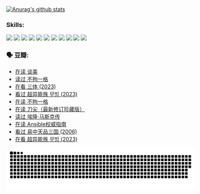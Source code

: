 
[![Anurag's github stats](https://github-readme-stats.vercel.app/api?username=w940853815)](https://github.com/anuraghazra/github-readme-stats)

### Skills:

<code><img height="32" src="https://cdn.jsdelivr.net/npm/simple-icons@v5/icons/python.svg"></code>
<code><img height="32" src="https://cdn.jsdelivr.net/npm/simple-icons@v5/icons/javascript.svg"></code>
<code><img height="32" src="https://cdn.jsdelivr.net/npm/simple-icons@v5/icons/django.svg"></code>
<code><img height="32" src="https://cdn.jsdelivr.net/npm/simple-icons@v5/icons/flask.svg"></code>
<code><img height="32" src="https://cdn.jsdelivr.net/npm/simple-icons@v5/icons/vuetify.svg"></code>
<code><img height="32" src="https://cdn.jsdelivr.net/npm/simple-icons@v5/icons/git.svg"></code>
<code><img height="32" src="https://cdn.jsdelivr.net/npm/simple-icons@v5/icons/docker.svg"></code>
<code><img height="32" src="https://cdn.jsdelivr.net/npm/simple-icons@v5/icons/postgresql.svg"></code>
<code><img height="32" src="https://cdn.jsdelivr.net/npm/simple-icons@v5/icons/elasticsearch.svg"></code>
<code><img height="32" src="https://cdn.jsdelivr.net/npm/simple-icons@v5/icons/macos.svg"></code>
<code><img height="32" src="https://cdn.jsdelivr.net/npm/simple-icons@v5/icons/linux.svg"></code>

### 🗣 豆瓣:

<!-- DOUBAN-ACTIVITIES:START -->
- [在读 谈美](https://www.douban.com/people/136069238/status/4560861771/?_i=11414613)
- [读过 不拘一格](https://www.douban.com/people/136069238/status/4560861445/?_i=11414613)
- [在看 三体‎ (2023)](https://www.douban.com/people/136069238/status/4558185093/?_i=11414613)
- [看过 超异能族 무빙‎ (2023)](https://www.douban.com/people/136069238/status/4556824186/?_i=11414613)
- [在读 不拘一格](https://www.douban.com/people/136069238/status/4541712161/?_i=11414613)
- [在读 刀尖（最新修订珍藏版）](https://www.douban.com/people/136069238/status/4541711339/?_i=11414613)
- [读过 埃隆·马斯克传](https://www.douban.com/people/136069238/status/4541710351/?_i=11414613)
- [在读 Ansible权威指南](https://www.douban.com/people/136069238/status/4539151450/?_i=11414613)
- [看过 易中天品三国‎ (2006)](https://www.douban.com/people/136069238/status/4529910812/?_i=11414613)
- [在看 超异能族 무빙‎ (2023)](https://www.douban.com/people/136069238/status/4527291077/?_i=11414613)
<!-- DOUBAN-ACTIVITIES:END -->


![Snake animation](https://raw.githubusercontent.com/w940853815/w940853815/output/github-contribution-grid-snake.svg)

<!--
**w940853815/w940853815** is a ✨ _special_ ✨ repository because its `README.md` (this file) appears on your GitHub profile.

Here are some ideas to get you started:

- 🔭 I’m currently working on ...
- 🌱 I’m currently learning ...
- 👯 I’m looking to collaborate on ...
- 🤔 I’m looking for help with ...
- 💬 Ask me about ...
- 📫 How to reach me: ...
- 😄 Pronouns: ...
- ⚡ Fun fact: ...
-->
